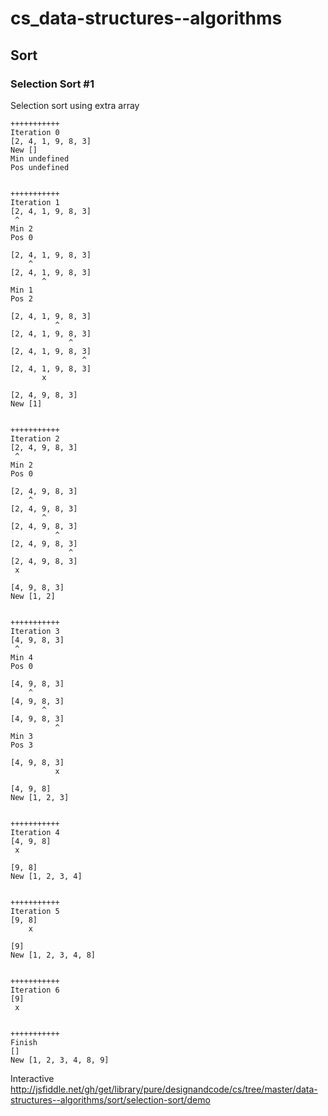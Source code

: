 # cs_data-structures--algorithms
## Sort
### Selection Sort #1

Selection sort using extra array

```
+++++++++++
Iteration 0
[2, 4, 1, 9, 8, 3]
New []
Min undefined
Pos undefined


+++++++++++
Iteration 1
[2, 4, 1, 9, 8, 3]
 ^
Min 2
Pos 0

[2, 4, 1, 9, 8, 3]
    ^
[2, 4, 1, 9, 8, 3]
       ^
Min 1
Pos 2

[2, 4, 1, 9, 8, 3]
          ^
[2, 4, 1, 9, 8, 3]
             ^
[2, 4, 1, 9, 8, 3]
                ^
[2, 4, 1, 9, 8, 3]
       x

[2, 4, 9, 8, 3]
New [1]


+++++++++++
Iteration 2
[2, 4, 9, 8, 3]
 ^
Min 2
Pos 0

[2, 4, 9, 8, 3]
    ^
[2, 4, 9, 8, 3]
       ^
[2, 4, 9, 8, 3]
          ^
[2, 4, 9, 8, 3]
             ^
[2, 4, 9, 8, 3]
 x

[4, 9, 8, 3]
New [1, 2]


+++++++++++
Iteration 3
[4, 9, 8, 3]
 ^
Min 4
Pos 0

[4, 9, 8, 3]
    ^
[4, 9, 8, 3]
       ^
[4, 9, 8, 3]
          ^
Min 3
Pos 3

[4, 9, 8, 3]
          x

[4, 9, 8]
New [1, 2, 3]


+++++++++++
Iteration 4
[4, 9, 8]
 x

[9, 8]
New [1, 2, 3, 4]


+++++++++++
Iteration 5
[9, 8]
    x

[9]
New [1, 2, 3, 4, 8]


+++++++++++
Iteration 6
[9]
 x


+++++++++++
Finish
[]
New [1, 2, 3, 4, 8, 9]
```

Interactive
http://jsfiddle.net/gh/get/library/pure/designandcode/cs/tree/master/data-structures--algorithms/sort/selection-sort/demo
